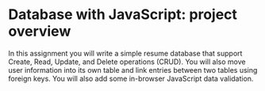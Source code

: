 # Database with JavaScript: project overview

In this assignment you will write a simple resume database that support Create, Read, Update, and Delete operations (CRUD). You will also move user information into its own table and link entries between two tables using foreign keys. You will also add some in-browser JavaScript data validation.

